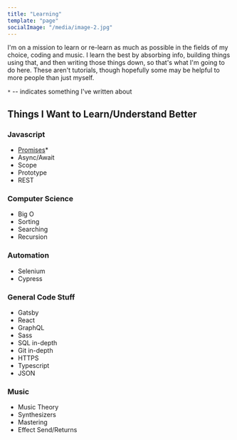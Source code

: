 ```yaml
---
title: "Learning"
template: "page"
socialImage: "/media/image-2.jpg"
---
```

I'm on a mission to learn or re-learn as much as possible in the fields of my choice, coding and music. I learn the best by absorbing info, building things using that, and then writing those things down, so that's what I'm going to do here. These aren't tutorials, though hopefully some may be helpful to more people than just myself.

`*` -- indicates something I've written about

## Things I Want to Learn/Understand Better

### Javascript
 - [Promises](/posts/js-promises)*
 - Async/Await
 - Scope
 - Prototype
  - REST

  ### Computer Science
  - Big O
  - Sorting
  - Searching
  - Recursion

  ### Automation
  - Selenium
  - Cypress

  ### General Code Stuff
  - Gatsby
  - React
  - GraphQL
  - Sass
  - SQL in-depth
  - Git in-depth
  - HTTPS
  - Typescript
  - JSON

  ### Music
  - Music Theory
  - Synthesizers
  - Mastering
  - Effect Send/Returns
